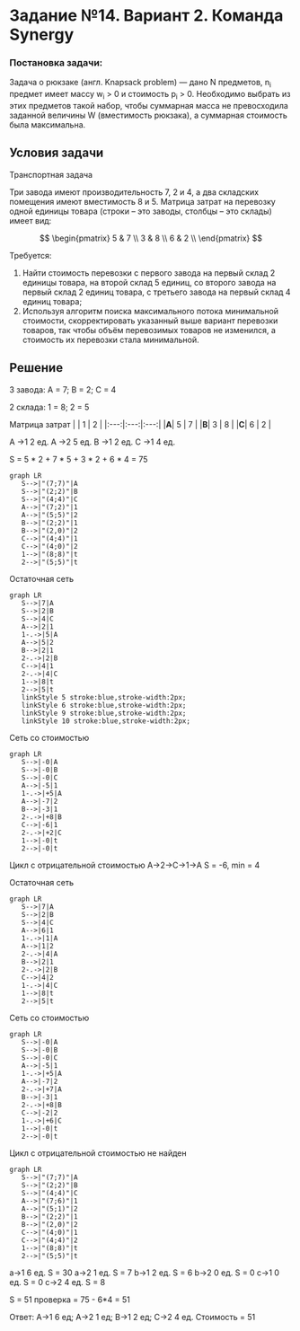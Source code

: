 # Задание №14. Вариант 2. Команда Synergy
### Постановка задачи:
Задача о рюкзаке (англ. Knapsack problem) — дано N предметов, n<sub>i</sub> предмет имеет массу w<sub>i</sub> > 0 и стоимость p<sub>i</sub> > 0. Необходимо выбрать из этих предметов такой набор, чтобы суммарная масса не превосходила заданной величины W (вместимость рюкзака), а суммарная стоимость была максимальна. 

## Условия задачи
Транспортная задача

Три завода имеют производительность 7, 2 и 4, а два складских помещения имеют вместимость 8 и 5. Матрица затрат на перевозку одной единицы товара (строки – это заводы, столбцы – это склады) имеет вид:

$$
 \begin{pmatrix}    
  5 & 7 \\ 
  3 & 8 \\ 
  6 & 2 \\ 
 \end{pmatrix}    
$$

Требуется:
1. Найти стоимость перевозки с первого завода на первый склад 2 единицы товара, на второй склад 5 единиц, со второго завода на первый склад 2 единиц товара, с третьего завода на первый склад 4 единиц товара;
2. Используя алгоритм поиска максимального потока минимальной стоимости, скорректировать указанный выше вариант перевозки товаров, так чтобы объём перевозимых товаров не изменился, а стоимость их перевозки стала минимальной.

## Решение
3 завода: A = 7; B = 2; C = 4

2 склада: 1 = 8; 2 = 5

Матрица затрат
|     |  1  |  2  |
|:---:|:---:|:---:|
|**A**|  5  |  7  |
|**B**|  3  |  8  |
|**C**|  6  |  2  |

A ->1  2 ед.
A ->2  5 ед.
B ->1  2 ед.
C ->1  4 ед.

S = 5 * 2 + 7 * 5 + 3 * 2 + 6 * 4 = 75

```mermaid
graph LR
   S-->|"(7;7)"|A
   S-->|"(2;2)"|B
   S-->|"(4;4)"|C
   A-->|"(7;2)"|1
   A-->|"(5;5)"|2
   B-->|"(2;2)"|1
   B-->|"(2,0)"|2
   C-->|"(4;4)"|1
   C-->|"(4;0)"|2
   1-->|"(8;8)"|t
   2-->|"(5;5)"|t
```
Остаточная сеть
```mermaid
graph LR
   S-->|7|A
   S-->|2|B
   S-->|4|C
   A-->|2|1
   1-.->|5|A
   A-->|5|2
   B-->|2|1
   2-.->|2|B
   C-->|4|1
   2-.->|4|C
   1-->|8|t
   2-->|5|t
   linkStyle 5 stroke:blue,stroke-width:2px;
   linkStyle 6 stroke:blue,stroke-width:2px;
   linkStyle 9 stroke:blue,stroke-width:2px;
   linkStyle 10 stroke:blue,stroke-width:2px;
```

Сеть со стоимостью
```mermaid
graph LR
   S-->|-0|A
   S-->|-0|B
   S-->|-0|C
   A-->|-5|1
   1-.->|+5|A
   A-->|-7|2
   B-->|-3|1
   2-.->|+8|B
   C-->|-6|1
   2-.->|+2|C
   1-->|-0|t
   2-->|-0|t
```

Цикл с отрицательной стоимостью
A->2->C->1->A
S = -6, min = 4

Остаточная сеть
```mermaid
graph LR
   S-->|7|A
   S-->|2|B
   S-->|4|C
   A-->|6|1
   1-.->|1|A
   A-->|1|2
   2-.->|4|A
   B-->|2|1
   2-.->|2|B
   C-->|4|2
   1-.->|4|C
   1-->|8|t
   2-->|5|t
```

Сеть со стоимостью
```mermaid
graph LR
   S-->|-0|A
   S-->|-0|B
   S-->|-0|C
   A-->|-5|1
   1-.->|+5|A
   A-->|-7|2
   2-.->|+7|A
   B-->|-3|1
   2-.->|+8|B
   C-->|-2|2
   1-.->|+6|C
   1-->|-0|t
   2-->|-0|t
```

Цикл с отрицательной стоимостью не найден
```mermaid
graph LR
   S-->|"(7;7)"|A
   S-->|"(2;2)"|B
   S-->|"(4;4)"|C
   A-->|"(7;6)"|1
   A-->|"(5;1)"|2
   B-->|"(2;2)"|1
   B-->|"(2,0)"|2
   C-->|"(4;0)"|1
   C-->|"(4;4)"|2
   1-->|"(8;8)"|t
   2-->|"(5;5)"|t
```

a->1 6 ед. S = 30
a->2 1 ед. S = 7
b->1 2 ед. S = 6
b->2 0 ед. S = 0
c->1 0 ед. S = 0
c->2 4 ед. S = 8

S = 51 проверка = 75 - 6*4 = 51

Ответ: A->1 6 ед; A->2 1 ед; B->1 2 ед; C->2 4 ед. Стоимость = 51
